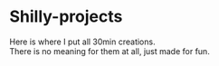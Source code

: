 # Shilly-projects
Here is where I put all 30min creations.<br>
There is no meaning for them at all, just made for fun.
